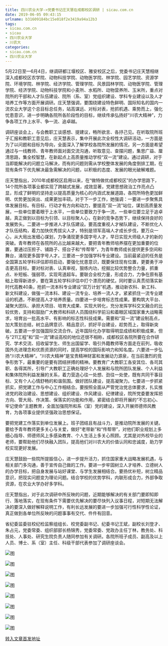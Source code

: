 ```yaml
---
title: 四川农业大学->党委书记庄天慧在成都校区调研 | sicau.com.cn
date: 2019-06-05 09:43:15
urlname: b31609184bc15e018f2e3419a94a12b3
tags: 
- sicau.com.cn
- sicau
- 四川农业大学
- 川农大
categories:
- sicau.com.cn
- 四川农业大学
---
```



5月22日至—6月4日，继调研都江堰校区、雅安校区之后，党委书记庄天慧相继深入成都校区农学院、动物科技学院、动物医学院、林学院、园艺学院、资源学院、环境学院、林学院、经济学院、管理学院、风景园林学院、动物医学院、管理学院、经济学院、动物科技学院和小麦所、水稻所、动物营养所、玉米所，重点对院所的干部和人才队伍建设、院所（系、室）党组织建设、学科专业建设以及人才培养工作等方面开展调研。庄天慧强调，要围绕建设特色鲜明、国际知名的国内一流农业大学这个总目标总任务，站高谋远、对标对表，抢抓机遇、乘势而上，强化忧患意识，进一步明确各院所各阶段性的目标，继续传承弘扬好“川农大精神”，力争各项工作上水平、争一流、追卓越。

调研座谈会上，与会教职工谈感想、提建议，畅所欲言、各抒己见。在听取院所班子汇报和教职工意见后，庄天慧表示，集中开展此次全校性大调研活动，一方面是为了以问题和目标为导向，全面深入了解学校各院所发展的情况，另一方面是希望通过与一线教师、青年教师面对面交流沟通，听取意见、查摆问题，集思广益、厘清思路，集全校智慧，在新起点上高质量推动学校“双一流”建设。通过调研，对于当即能解决的问题立马解决，而有的问题则需从学校整体发展的角度倒排工期，在现有条件下优先解决最急需解决的问题，以积极的态度、发展的眼光破解难题。

庄天慧指出，2010年成都校区启用以来，在“做特做优成都校区”的办学思路下，14个院所各项事业都实现了跨越式发展，成效显著，党建思想政治工作亮点凸显，形成了鲜明的坚持走以提高质量为核心的内涵式发展道路，各院所特色更加鲜明、优势更加突出、成果更加丰硕。对于下一步工作，她强调：一要进一步聚焦具体发展目标。有目标，行动才有方向和动力，要提高“双一流”站位，谋划高质量发展，一些单位要着眼于上水平，一些单位要致力于争一流，一些单位要立足于追卓越，真正做到以目标为引领、以目标聚人心，在新的竞争态势下，继续保持良好的发展势头。二要进一步推进人才队伍建设。要高度重视人才梯队建设，不断优化人才队伍结构，着力加快优秀拔尖人才，特别是领军高端人才成长步伐，要万众一心，从大局出发细心谋划，力争涌现更多国字号人才，早日实现大师级人才的新的突破。青年教师在各院所的占比越来越大，要把青年教师培养摆在更加重要的位置，要通过压担子、铺路子、搭台子和“传帮带”，为青年教师成长提供更多空间和舞台，涌现更多国字号人才。三要进一步加强学科专业建设。当前最紧迫的任务是全国第五轮学科评估即将启动，要强化忧患意识，既要保住现有位置，更要勇于冲击更高目标。要对标对表、认真审视，狠练内功，挖掘比较优势整合力量，抓重点、补短板、强弱项，实现弯道超车。要联合全校力量，形成合力，力争在原有基础上取得新进步，要在第五轮学科评估中打个漂亮的硬仗。同时要认真贯彻落实新时代高教40条，抢抓一流本科专业建设“双万计划”机遇，推动新农科、新工科、新文科建设，做强一流本科、建设一流专业、培养一流人才。紧紧抓住一流专业建设的机遇，不断提高人才培养质量。四要进一步培育标志性成果。要构筑大平台、凝聚大团队、承担大项目、培育大成果、实现大转化，充分发挥学科交叉融合的比较优势，支持和鼓励广大教师和科研人员围绕科学前沿和着眼区域国家重大战略需求，培育出一批高水平、有影响的标志性科技成果。需要和“双一流”建设制高点，加大策划总结，树立品牌意识、精品意识，抓好平台建设，趁势而上，取得新突破。五要进一步加强国际交流合作。近年国际化办学取得明显成绩和积极成果，但与“211工程”和“双一流”建设高校的地位还很不相称，成都校区各院所要在合作研究、学术交流、招收留学生、师生出国留学、吸引外籍教师等方面走在前列，吸收国外先进理念和优质资源的同时，提高学校的国际影响力和知名度。六要进一步弘扬“川农大精神”。“川农大精神”是宝贵精神财富和发展动力源泉，在当前激烈的竞争形势下，最重要的是要有团结拼搏的精神。要教育广大教职工各安其位、各司其职、各得其所，引导广大教职工正确处理好个人发展和与院所团队发展、个人利益和集体院所利益发展的关系，着力营造心往一处想、劲往一处使，既有共同干事目标、又有个人心情舒畅的和谐氛围。做好团队建设，提高凝聚力。七要进一步抓紧抓实，把党建工作与中心工作相结合。要按照全面从严管党治党总体要求，扎实推进党的政治建设、思想建设、组织建设、作风建设、纪律建设，院所党委要发挥把方向、管大局、作决策、保落实的功能和作用，紧密结合即将开展的“不忘初心、牢记使命”主题教育，全面加强院所和系（室）党的建设，深入开展师德师风教育，为各项事业提供坚强政治思想保证。

要把党建工作落实到单位发展上。班子团结且有战斗力，是推动院所发展的关键。要给予青年教师更多关心与关爱，做好“老带新”和“传帮带”，对他们职业规划上多细心指导、师德师风上多感染教育、个人生活上多关心照顾。尤其是对外校毕业的老师，要帮助他们尽快融入团队，提高他们对川农大的价值认同和忠诚度，助力学校实现更好发展。

庄天慧鼓励一些院所提振信心，进一步提升活力，抓住国家重大战略发展机遇，与相关部门多沟通，善于宣传自己做的工作。要进一步牢固树立人才培养、立德树人的办学目标，把自身发展与站好课堂、与学生发展相结合。要扬优补短，树立精品意识，把现实问题变为理论问题。结合学校的优势学科，内联形成合力，外部争取资源，在农业大学办好多学科。

庄天慧指出，对于此次调研中所反映的问题，近期能够解决的有关部门要即知即行、落地落实，在现有条件下需要优先解决的要尽快列入议事日程，对短期无法解决的要深入做好解释说明工作，有利长远发展的要进一步加强可行性科学性论证，真正做到各单位所反映的问题事事有交代、件件有回音。

省纪委监委驻校纪检监察组组长、校党委副书记、纪委书记王斌，副校长刘登才、朱占元，党委常委、组织部部长杨锦秀，党委常委、党政办主任丁林，教务处、科技处、人事处、研究生院负责人随同参加有关调研。各院所班子成员、副高及以上人员、博士、系（室）主任、科级干部代表参加了调研座谈会。



![图](https://news.sicau.edu.cn/__local/9/AE/FD/3207342634B71015B85B285E397_1C66B4F9_C276.jpg)

![图](https://news.sicau.edu.cn/__local/3/87/74/1455A50D0B924D251AC33EAE9D2_661EF8A9_11A9A.jpg)

![图](https://news.sicau.edu.cn/__local/8/80/68/A9293BB61E55442492C43A1B289_C29E9267_1204F.jpg)

![图](https://news.sicau.edu.cn/__local/9/B0/AD/321BB53CF37FFCE9A1999DEF2F4_347B575D_156B1.jpg)

![图](https://news.sicau.edu.cn/__local/9/EE/23/E0B12E0659413ABB0644B0BF920_A3B5BF3F_FC407.jpg)

![图](https://news.sicau.edu.cn/__local/7/B1/D9/5D17A41C6F86C95DA180C29E600_3B405F51_DABC8.jpg)

![图](https://news.sicau.edu.cn/__local/3/5F/5F/165CC058DF87CA3248D6C197738_1C0D30B3_119A6.jpg)

![图](https://news.sicau.edu.cn/__local/8/19/CA/9D4E8E771F6465E74817644D68F_188AF7CD_147FC.jpg)

[转入文章首发地址](https://news.sicau.edu.cn/info/1135/51912.htm)